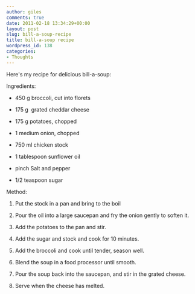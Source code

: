 ```yaml
---
author: giles
comments: true
date: 2011-02-18 13:34:29+00:00
layout: post
slug: bill-a-soup-recipe
title: bill-a-soup recipe
wordpress_id: 138
categories:
- Thoughts
---
```


Here's my recipe for delicious bill-a-soup:

Ingredients:



	
  * 450 g broccoli, cut into florets

	
  * 175 g  grated cheddar cheese

	
  * 175 g potatoes, chopped

	
  * 1 medium onion, chopped

	
  * 750 ml chicken stock

	
  * 1 tablespoon sunflower oil

	
  * pinch Salt and pepper

	
  * 1/2 teaspoon sugar


Method:

	
  1. Put the stock in a pan and bring to the boil

	
  2. Pour the oil into a large saucepan and fry  the onion gently to soften it.

	
  3. Add the potatoes to the pan and stir.

	
  4. Add the sugar and stock and cook for 10 minutes.

	
  5. Add the broccoli and cook until tender, season well.

	
  6. Blend the soup in a food processor until smooth.

	
  7. Pour the soup back into the saucepan,  and stir in the grated cheese.

	
  8. Serve when the cheese has melted.


